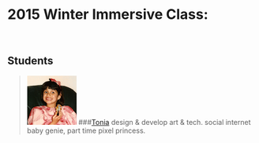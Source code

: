 # 2015 Winter Immersive Class:

<br>

## Students

> ![](img/tonia.png)
###[Tonia](http://konversation.us)
design & develop art & tech. social internet baby genie, part time pixel princess.